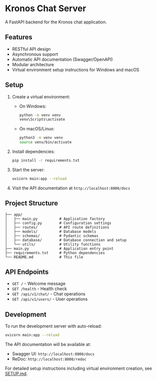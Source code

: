 # Kronos Chat Server

A FastAPI backend for the Kronos chat application.

## Features

- RESTful API design
- Asynchronous support
- Automatic API documentation (Swagger/OpenAPI)
- Modular architecture
- Virtual environment setup instructions for Windows and macOS

## Setup

1. Create a virtual environment:
   - On Windows:
     ```bash
     python -m venv venv
     venv\Scripts\activate
     ```
   - On macOS/Linux:
     ```bash
     python3 -m venv venv
     source venv/bin/activate
     ```

2. Install dependencies:
   ```bash
   pip install -r requirements.txt
   ```

3. Start the server:
   ```bash
   uvicorn main:app --reload
   ```

4. Visit the API documentation at `http://localhost:8000/docs`

## Project Structure

```
├── app/
│   ├── main.py          # Application factory
│   ├── config.py        # Configuration settings
│   ├── routes/          # API route definitions
│   ├── models/          # Database models
│   ├── schemas/         # Pydantic schemas
│   ├── database/        # Database connection and setup
│   └── utils/           # Utility functions
├── main.py              # Application entry point
├── requirements.txt     # Python dependencies
└── README.md            # This file
```

## API Endpoints

- `GET /` - Welcome message
- `GET /health` - Health check
- `GET /api/v1/chat/` - Chat operations
- `GET /api/v1/users/` - User operations

## Development

To run the development server with auto-reload:

```bash
uvicorn main:app --reload
```

The API documentation will be available at:
- Swagger UI: `http://localhost:8000/docs`
- ReDoc: `http://localhost:8000/redoc`

For detailed setup instructions including virtual environment creation, see [SETUP.md](SETUP.md).